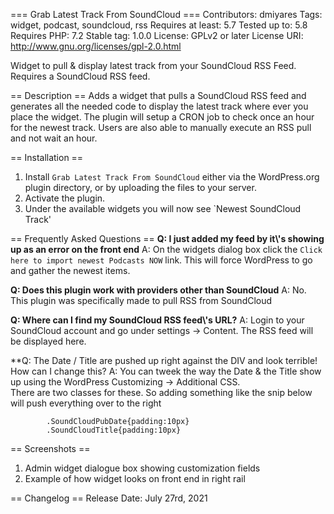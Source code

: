 === Grab Latest Track From SoundCloud ===
Contributors: dmiyares
Tags: widget, podcast, soundcloud, rss
Requires at least: 5.7
Tested up to: 5.8
Requires PHP: 7.2
Stable tag: 1.0.0
License: GPLv2 or later
License URI: http://www.gnu.org/licenses/gpl-2.0.html

Widget to pull & display latest track from your SoundCloud RSS Feed.  Requires a SoundCloud RSS feed.


== Description ==
Adds a widget that pulls a SoundCloud RSS feed and generates all the needed code to display the latest track where ever you place the widget.  The plugin will setup a CRON job to check once an hour for the newest track.  Users are also able to manually execute an RSS pull and not wait an hour.  

== Installation ==
1. Install `Grab Latest Track From SoundCloud` either via the WordPress.org plugin directory, or by uploading the files to your server.
2. Activate the plugin.
3. Under the available widgets you will now see `Newest SoundCloud Track\'



== Frequently Asked Questions ==
**Q: I just added my feed by it\\\'s showing up as an error on the front end**
A: On the widgets dialog box click the `Click here to import newest Podcasts NOW` link.  This will force WordPress to go and gather the newest items. 

**Q: Does this plugin work with providers other than SoundCloud**
A: No.  This plugin was specifically made to pull RSS from SoundCloud

**Q: Where can I find my SoundCloud RSS feed\\\'s URL?** 
A: Login to your SoundCloud account and go under settings -> Content.  The RSS feed will be displayed here.

**Q: The Date / Title are pushed up right against the DIV and look terrible! How can I change this?
A: You can tweek the way the Date & the Title show up using the WordPress Customizing -> Additional CSS.  
	 There are two classes for these.  So adding something like the snip below will push everything over to the right
	 
	 		.SoundCloudPubDate{padding:10px}
			.SoundCloudTitle{padding:10px}



== Screenshots ==
1. Admin widget dialogue box showing customization fields
2. Example of how widget looks on front end in right rail

== Changelog ==
Release Date: July 27rd, 2021
